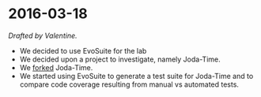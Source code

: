 # 2016-03-18
*Drafted by Valentine.*

- We decided to use EvoSuite for the lab
- We decided upon a project to investigate, namely Joda-Time.
- We [forked](https://github.com/ValMai/joda-time) Joda-Time.
- We started using EvoSuite to generate a test suite for Joda-Time and to compare code coverage resulting from manual vs automated tests.
